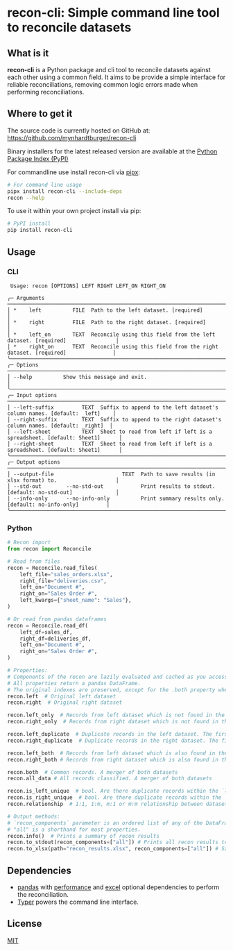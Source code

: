 # recon-cli: Simple command line tool to reconcile datasets

## What is it

**recon-cli** is a Python package and cli tool to reconcile datasets against each other using a common field. It aims to be provide a simple interface for reliable reconciliations, removing common logic errors made when performing reconciliations.

## Where to get it

The source code is currently hosted on GitHub at: https://github.com/mynhardtburger/recon-cli

Binary installers for the latest released version are available at the [Python
Package Index (PyPI)](https://pypi.org/project/recon-cli)

For commandline use install recon-cli via [pipx](https://pypa.github.io/pipx/):

```sh
# For command line usage
pipx install recon-cli --include-deps
recon --help
```

To use it within your own project install via pip:
```sh
# PyPI install
pip install recon-cli
```

## Usage

### CLI

```plaintext
 Usage: recon [OPTIONS] LEFT RIGHT LEFT_ON RIGHT_ON

╭─ Arguments ──────────────────────────────────────────────────────────────────────────────────────────╮
│ *    left          FILE  Path to the left dataset. [required]                                        │
│ *    right         FILE  Path to the right dataset. [required]                                       │
│ *    left_on       TEXT  Reconcile using this field from the left dataset. [required]                │
│ *    right_on      TEXT  Reconcile using this field from the right dataset. [required]               │
╰──────────────────────────────────────────────────────────────────────────────────────────────────────╯
╭─ Options ────────────────────────────────────────────────────────────────────────────────────────────╮
│ --help          Show this message and exit.                                                          │
╰──────────────────────────────────────────────────────────────────────────────────────────────────────╯
╭─ Input options ──────────────────────────────────────────────────────────────────────────────────────╮
│ --left-suffix         TEXT  Suffix to append to the left dataset's column names. [default: _left]    │
│ --right-suffix        TEXT  Suffix to append to the right dataset's column names. [default: _right]  │
│ --left-sheet          TEXT  Sheet to read from left if left is a spreadsheet. [default: Sheet1]      │
│ --right-sheet         TEXT  Sheet to read from left if left is a spreadsheet. [default: Sheet1]      │
╰──────────────────────────────────────────────────────────────────────────────────────────────────────╯
╭─ Output options ─────────────────────────────────────────────────────────────────────────────────────╮
│ --output-file                      TEXT  Path to save results (in xlsx format) to.                   │
│ --std-out        --no-std-out            Print results to stdout. [default: no-std-out]              │
│ --info-only      --no-info-only          Print summary results only. [default: no-info-only]         │
╰──────────────────────────────────────────────────────────────────────────────────────────────────────╯
```

### Python

```python
# Recon import
from recon import Reconcile

# Read from files
recon = Reconcile.read_files(
    left_file="sales_orders.xlsx",
    right_file="deliveries.csv",
    left_on="Document #",
    right_on="Sales Order #",
    left_kwargs={"sheet_name": "Sales"},
)

# Or read from pandas dataframes
recon = Reconcile.read_df(
    left_df=sales_df,
    right_df=deliveries_df,
    left_on="Document #",
    right_on="Sales Order #",
)

# Properties:
# Components of the recon are lazily evaluated and cached as you access the relevant properties.
# All properties return a pandas DataFrame.
# The original indexes are preserved, except for the .both property where the original indexes are columns.
recon.left  # Original left dataset
recon.right  # Original right dataset

recon.left_only  # Records from left dataset which is not found in the right dataset.
recon.right_only  # Records from right dataset which is not found in the left dataset.

recon.left_duplicate  # Duplicate records in the left dataset. The first record is not listed.
recon.right_duplicate  # Duplicate records in the right dataset. The first record is not listed.

recon.left_both  # Records from left dataset which is also found in the right dataset.
recon.right_both # Records from right dataset which is also found in the left dataset.

recon.both  # Common records. A merger of both datasets
recon.all_data # All records classified. A merger of both datasets

recon.is_left_unique  # bool. Are there duplicate records within the `left_on` field?
recon.is_right_unique  # bool. Are there duplicate records within the `right_on` field?
recon.relationship  # 1:1, 1:m, m:1 or m:m relationship between datasets

# Output methods:
# `recon_components` parameter is an ordered list of any of the DataFrame property names.
# "all" is a shorthand for most properties.
recon.info()  # Prints a summary of recon results
recon.to_stdout(recon_components=["all"]) # Prints all recon results to console
recon.to_xlsx(path="recon_results.xlsx", recon_components=["all"]) # Saves all recon results to xlsx
```

## Dependencies

- [pandas](https://pandas.pydata.org/pandas-docs/stable/getting_started/install.html#required-dependencies) with [performance](https://pandas.pydata.org/pandas-docs/stable/getting_started/install.html#performance-dependencies-recommended) and [excel](https://pandas.pydata.org/pandas-docs/stable/getting_started/install.html#excel-files) optional dependencies to perform the reconciliation.
- [Typer](https://typer.tiangolo.com/) powers the command line interface.

## License

[MIT](LICENSE)
